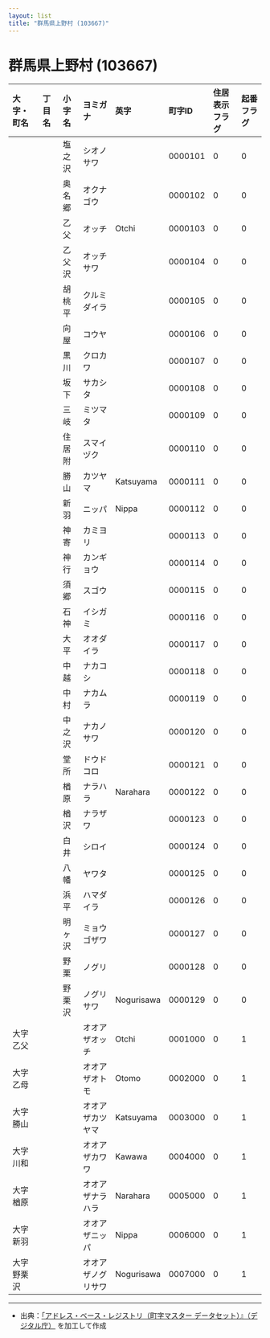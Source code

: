 ```yaml
---
layout: list
title: "群馬県上野村 (103667)"
---
```


# 群馬県上野村 (103667)

| 大字・町名 | 丁目名 | 小字名 | ヨミガナ | 英字 | 町字ID | 住居表示フラグ | 起番フラグ |
|:---|:---|:---|:---|:---|:---|:---|:---|
|  |  | 塩之沢 |   シオノサワ |  | 0000101 | 0 | 0 |
|  |  | 奥名郷 |   オクナゴウ |  | 0000102 | 0 | 0 |
|  |  | 乙父 |   オッチ | Otchi | 0000103 | 0 | 0 |
|  |  | 乙父沢 |   オッチサワ |  | 0000104 | 0 | 0 |
|  |  | 胡桃平 |   クルミダイラ |  | 0000105 | 0 | 0 |
|  |  | 向屋 |   コウヤ |  | 0000106 | 0 | 0 |
|  |  | 黒川 |   クロカワ |  | 0000107 | 0 | 0 |
|  |  | 坂下 |   サカシタ |  | 0000108 | 0 | 0 |
|  |  | 三岐 |   ミツマタ |  | 0000109 | 0 | 0 |
|  |  | 住居附 |   スマイヅク |  | 0000110 | 0 | 0 |
|  |  | 勝山 |   カツヤマ | Katsuyama | 0000111 | 0 | 0 |
|  |  | 新羽 |   ニッパ | Nippa | 0000112 | 0 | 0 |
|  |  | 神寄 |   カミヨリ |  | 0000113 | 0 | 0 |
|  |  | 神行 |   カンギョウ |  | 0000114 | 0 | 0 |
|  |  | 須郷 |   スゴウ |  | 0000115 | 0 | 0 |
|  |  | 石神 |   イシガミ |  | 0000116 | 0 | 0 |
|  |  | 大平 |   オオダイラ |  | 0000117 | 0 | 0 |
|  |  | 中越 |   ナカコシ |  | 0000118 | 0 | 0 |
|  |  | 中村 |   ナカムラ |  | 0000119 | 0 | 0 |
|  |  | 中之沢 |   ナカノサワ |  | 0000120 | 0 | 0 |
|  |  | 堂所 |   ドウドコロ |  | 0000121 | 0 | 0 |
|  |  | 楢原 |   ナラハラ | Narahara | 0000122 | 0 | 0 |
|  |  | 楢沢 |   ナラザワ |  | 0000123 | 0 | 0 |
|  |  | 白井 |   シロイ |  | 0000124 | 0 | 0 |
|  |  | 八幡 |   ヤワタ |  | 0000125 | 0 | 0 |
|  |  | 浜平 |   ハマダイラ |  | 0000126 | 0 | 0 |
|  |  | 明ヶ沢 |   ミョウゴザワ |  | 0000127 | 0 | 0 |
|  |  | 野栗 |   ノグリ |  | 0000128 | 0 | 0 |
|  |  | 野栗沢 |   ノグリサワ | Nogurisawa | 0000129 | 0 | 0 |
| 大字乙父 |  |  | オオアザオッチ   | Otchi | 0001000 | 0 | 1 |
| 大字乙母 |  |  | オオアザオトモ   | Otomo | 0002000 | 0 | 1 |
| 大字勝山 |  |  | オオアザカツヤマ   | Katsuyama | 0003000 | 0 | 1 |
| 大字川和 |  |  | オオアザカワワ   | Kawawa | 0004000 | 0 | 1 |
| 大字楢原 |  |  | オオアザナラハラ   | Narahara | 0005000 | 0 | 1 |
| 大字新羽 |  |  | オオアザニッパ   | Nippa | 0006000 | 0 | 1 |
| 大字野栗沢 |  |  | オオアザノグリサワ   | Nogurisawa | 0007000 | 0 | 1 |

---

- 出典：[「アドレス・ベース・レジストリ（町字マスター データセット）』（デジタル庁）](https://www.digital.go.jp/policies/base_registry_address/) を加工して作成